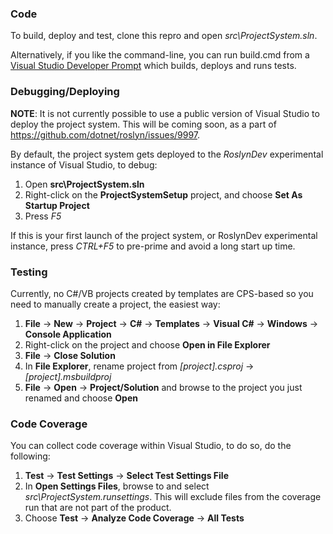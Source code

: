 ### Code 

To build, deploy and test, clone this repro and open _src\ProjectSystem.sln_.

Alternatively, if you like the command-line, you can run build.cmd from a [Visual Studio Developer Prompt](https://msdn.microsoft.com/en-us/library/ms229859(v=vs.110).aspx) which builds, deploys and runs tests.

### Debugging/Deploying

__NOTE__: It is not currently possible to use a public version of Visual Studio to deploy the project system. This will be coming soon, as a part of https://github.com/dotnet/roslyn/issues/9997.

By default, the project system gets deployed to the _RoslynDev_ experimental instance of Visual Studio, to debug:

1. Open __src\ProjectSystem.sln__
2. Right-click on the __ProjectSystemSetup__ project, and choose __Set As Startup Project__
3. Press _F5_

If this is your first launch of the project system, or RoslynDev experimental instance, press _CTRL+F5_ to pre-prime and avoid a long start up time.

### Testing

Currently, no C#/VB projects created by templates are CPS-based so you need to manually create a project, the easiest way:

1. __File__ -> __New__ -> __Project__ -> __C#__ -> __Templates__ -> __Visual C#__ -> __Windows__ -> __Console Application__
2. Right-click on the project and choose __Open in File Explorer__
3. __File__ -> __Close Solution__
4. In __File Explorer__, rename project from _[project].csproj_ -> _[project].msbuildproj_
5. __File__ -> __Open__ -> __Project/Solution__ and browse to the project you just renamed and choose __Open__

### Code Coverage

You can collect code coverage within Visual Studio, to do so, do the following:

1. __Test__ -> __Test Settings__ -> __Select Test Settings File__
2. In __Open Settings Files__, browse to and select _src\ProjectSystem.runsettings_. This will exclude files from the coverage run that are not part of the product.
3. Choose __Test__ -> __Analyze Code Coverage__ -> __All Tests__



